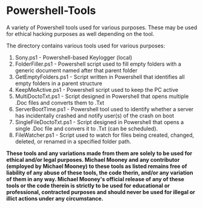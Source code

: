 # Powershell-Tools
A variety of Powershell tools used for various purposes. These may be used for ethical hacking purposes as well depending on the tool.

The directory contains various tools used for various purposes:

1. Sony.ps1 - Powershell-based Keylogger (local)
2. FolderFiller.ps1 - Powershell script used to fill empty folders with a generic document named after that parent folder
3. GetEmptyFolders.ps1 - Script written in Powershell that identifies all empty folders in a parent structure
4. KeepMeActive.ps1 - Powershell script used to keep the PC active
5. MultiDoctoTxt.ps1 - Script designed in Powershell that opens multiple .Doc files and converts them to .Txt
6. ServerBootTime.ps1 - Powershell tool used to identify whether a server has incidentally crashed and notify user(s) of the crash on boot
7. SingleFileDoctoTxt.ps1 - Script designed in Powershell that opens a single .Doc file and convers it to .Txt (can be scheduled).
8. FileWatcher.ps1 - Script used to watch for files being created, changed, deleted, or renamed in a specified folder path.

**These tools and any variations made from them are solely to be used for ethical and/or legal purposes. Michael Mooney and any contributor (employed by Michael Mooney) to these tools as listed remains free of liability of any abuse of these tools, the code therin, and/or any variation of them in any way. Michael Mooney's official release of any of these tools or the code therein is strictly to be used for educational or professional, contracted purposes and should never be used for illegal or illict actions under any circumstance.**
